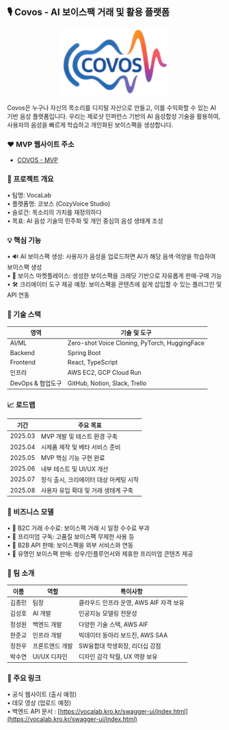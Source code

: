 ## 🎙️ Covos - AI 보이스팩 거래 및 활용 플랫폼

<div align="center">
  <img src="frontend/src/assets/logo.png" alt="대체 텍스트", width="250">
</div>

Covos은 누구나 자신의 목소리를 디지털 자산으로 만들고, 이를 수익화할 수 있는 AI 기반 음성 플랫폼입니다. 우리는 제로샷 인퍼런스 기반의 AI 음성합성 기술을 활용하여, 사용자의 음성을 빠르게 학습하고 개인화된 보이스팩을 생성합니다.

### ❤️ MVP 웹사이트 주소
- [COVOS - MVP](https://capstone-2025-09.vercel.app)

### 🚀 프로젝트 개요
•	팀명: VocaLab  
•	플랫폼명: 코보스 (CozyVoice Studio)  
•	슬로건: 목소리의 가치를 재정의하다  
•	목표: AI 음성 기술의 민주화 및 개인 중심의 음성 생태계 조성  

### 💡 핵심 기능
•	🔊 AI 보이스팩 생성: 사용자가 음성을 업로드하면 AI가 해당 음색·억양을 학습하여 보이스팩 생성  
•	💱 보이스 마켓플레이스: 생성한 보이스팩을 크레딧 기반으로 자유롭게 판매·구매 가능  
•	🛠️ 크리에이터 도구 제공 예정: 보이스팩을 콘텐츠에 쉽게 삽입할 수 있는 플러그인 및 API 연동

### 🧠 기술 스택

| 영역              | 기술 및 도구                             |
|------------------|------------------------------------------|
| AI/ML            | Zero-shot Voice Cloning, PyTorch, HuggingFace |
| Backend          | Spring Boot                |
| Frontend         | React, TypeScript                        |
| 인프라           | AWS EC2, GCP Cloud Run           |
| DevOps & 협업도구 | GitHub, Notion, Slack, Trello            |

### 📈 로드맵

| 기간     | 주요 목표                            |
|----------|-------------------------------------|
| 2025.03  | MVP 개발 및 테스트 환경 구축         |
| 2025.04  | 시제품 제작 및 베타 서비스 준비      |
| 2025.05  | MVP 핵심 기능 구현 완료              |
| 2025.06  | 내부 테스트 및 UI/UX 개선            |
| 2025.07  | 정식 출시, 크리에이터 대상 마케팅 시작 |
| 2025.08  | 사용자 유입 확대 및 거래 생태계 구축   |

### 🧩 비즈니스 모델
•	🧾 B2C 거래 수수료: 보이스팩 거래 시 일정 수수료 부과  
•	🔁 프리미엄 구독: 고품질 보이스팩 무제한 사용 등  
•	👥 B2B API 판매: 보이스팩을 외부 서비스와 연동  
•	🎤 유명인 보이스팩 판매: 성우/인플루언서와 제휴한 프리미엄 콘텐츠 제공  

### 👥 팀 소개

| 이름     | 역할             | 특이사항                    |
|----------|------------------|-----------------------------|
| 김종민 | 팀장     | 클라우드 인프라 운영, AWS AIF 자격 보유 |
| 김성호 | AI 개발     | 인공지능 모델링 전문성 |
| 정성원 | 백엔드 개발        | 다양한 기술 스택, AWS AIF    |
| 한준교 | 인프라 개발        | 빅데이터 동아리 보드진, AWS SAA |
| 정찬우 | 프론트엔드 개발    | SW융합대 학생회장, 리더십 강점 |
| 박수연 | UI/UX 디자인      | 디자인 감각 탁월, UX 역량 보유 |

### 🔗 주요 링크
•	공식 웹사이트 (출시 예정)  
•	데모 영상 (업로드 예정)  
•	백엔드 API 문서 :  [https://vocalab.kro.kr/swagger-ui/index.html](https://vocalab.kro.kr/swagger-ui/index.html)
  

